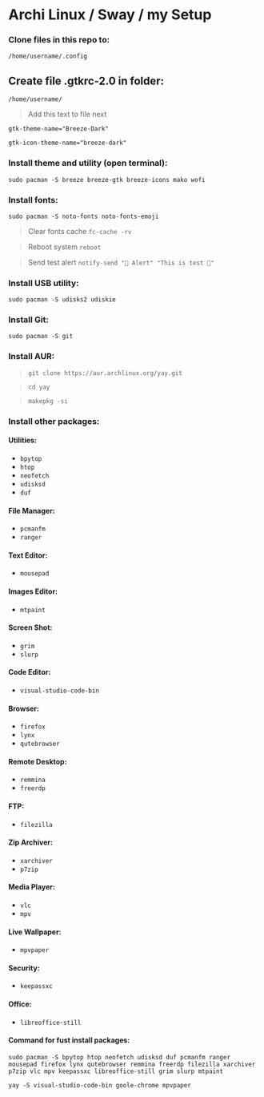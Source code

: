 # Archi Linux / Sway / my Setup

### Clone files in this repo to:
`/home/username/.config `

## Create file .gtkrc-2.0 in folder:
`/home/username/ `

> Add this text to file next

`gtk-theme-name="Breeze-Dark"`

`gtk-icon-theme-name="breeze-dark"`

### Install theme and utility (open terminal):
`sudo pacman -S breeze breeze-gtk breeze-icons mako wofi `

### Install fonts:
`sudo pacman -S noto-fonts noto-fonts-emoji`

> Clear fonts cache `fc-cache -rv`

> Reboot system `reboot`

> Send test alert `notify-send "🔔 Alert" "This is test 🎉"`

### Install USB utility:
`sudo pacman -S udisks2 udiskie`

### Install Git:
`sudo pacman -S git`

### Install AUR:

>`git clone https://aur.archlinux.org/yay.git`

>`cd yay`

>`makepkg -si`

### Install other packages:

#### Utilities:
- `bpytop`
- `htop`
- `neofetch`
- `udisksd`
- `duf`

#### File Manager:
- `pcmanfm`
- `ranger`

#### Text Editor:
- `mousepad`

#### Images Editor:
- `mtpaint`

#### Screen Shot:
- `grim`
- `slurp`

#### Code Editor:
- `visual-studio-code-bin`

#### Browser:
- `firefox`
- `lynx`
- `qutebrowser`

#### Remote Desktop:
- `remmina`
- `freerdp`

#### FTP:
- `filezilla`

#### Zip Archiver:
- `xarchiver`
- `p7zip`
  
#### Media Player:
- `vlc`
- `mpv`

#### Live Wallpaper:
- `mpvpaper`

#### Security:
- `keepassxc`

#### Office:
- `libreoffice-still`

#### Command for fust install packages:

`sudo pacman -S bpytop htop neofetch udisksd duf pcmanfm ranger mousepad firefox lynx qutebrowser remmina freerdp filezilla xarchiver p7zip vlc mpv keepassxc libreoffice-still grim slurp mtpaint`

`yay -S visual-studio-code-bin goole-chrome mpvpaper`

